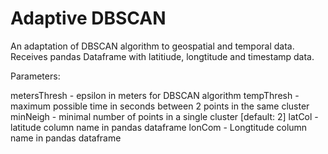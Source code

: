 # Adaptive DBSCAN

An adaptation of DBSCAN algorithm to geospatial and temporal data.
Receives pandas Dataframe with latitiude, longtitude and timestamp data.

Parameters:

metersThresh - epsilon in meters for DBSCAN algorithm
tempThresh - maximum possible time in seconds between 2 points in the same cluster
minNeigh - minimal number of points in a single cluster [default: 2]
latCol - latitude column name in pandas dataframe
lonCom - Longtitude column name in pandas dataframe
